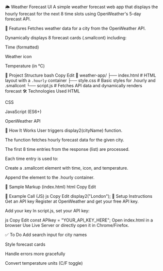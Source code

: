 🌦 Weather Forecast UI
A simple weather forecast web app that displays the hourly forecast for the next 8 time slots using OpenWeather's 5-day forecast API.

🚀 Features
Fetches weather data for a city from the OpenWeather API.

Dynamically displays 8 forecast cards (.smallcont) including:

Time (formatted)

Weather icon

Temperature (in °C)

📁 Project Structure
bash
Copy
Edit
📁 weather-app/
├── index.html # HTML layout with a `.hourly` container
├── style.css # Basic styles for .hourly and .smallcont
└── script.js # Fetches API data and dynamically renders forecast
🛠 Technologies Used
HTML

CSS

JavaScript (ES6+)

OpenWeather API

🧩 How It Works
User triggers display2(cityName) function.

The function fetches hourly forecast data for the given city.

The first 8 time entries from the response (list) are processed.

Each time entry is used to:

Create a .smallcont element with time, icon, and temperature.

Append the element to the .hourly container.

📌 Sample Markup (index.html)
html
Copy
Edit

<div class="hourly"></div>
🧪 Example Call (JS)
js
Copy
Edit
display2("London");
🔑 Setup Instructions
Get an API key
Register at OpenWeather and get your free API key.

Add your key
In script.js, set your API key:

js
Copy
Edit
const APIkey = "YOUR_API_KEY_HERE";
Open index.html in a browser
Use Live Server or directly open it in Chrome/Firefox.

✅ To Do
Add search input for city names

Style forecast cards

Handle errors more gracefully

Convert temperature units (C/F toggle)
